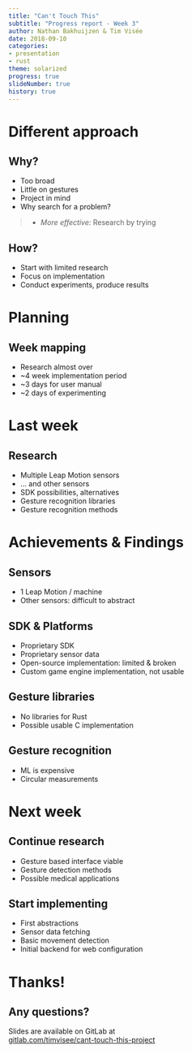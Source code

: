 ```yaml
---
title: "Can't Touch This"
subtitle: "Progress report - Week 3"
author: Nathan Bakhuijzen & Tim Visée
date: 2018-09-10
categories:
- presentation
- rust
theme: solarized
progress: true
slideNumber: true
history: true
---
```


# Different approach

## Why?
* Too broad
* Little on gestures
* Project in mind
* Why search for a problem?

> * _More effective:_ Research by trying

## How?
* Start with limited research
* Focus on implementation
* Conduct experiments, produce results

# Planning

## Week mapping
* Research almost over
* ~4 week implementation period
* ~3 days for user manual
* ~2 days of experimenting

# Last week

## Research
* Multiple Leap Motion sensors
* ... and other sensors
* SDK possibilities, alternatives
* Gesture recognition libraries
* Gesture recognition methods

# Achievements & Findings

## Sensors
* 1 Leap Motion / machine
* Other sensors: difficult to abstract

## SDK & Platforms
* Proprietary SDK
* Proprietary sensor data
* Open-source implementation: limited & broken
* Custom game engine implementation, not usable 

## Gesture libraries
* No libraries for Rust
* Possible usable C implementation

## Gesture recognition
* ML is expensive
* Circular measurements

# Next week

## Continue research
* Gesture based interface viable
* Gesture detection methods
* Possible medical applications

## Start implementing
* First abstractions
* Sensor data fetching
* Basic movement detection
* Initial backend for web configuration

# Thanks!

## Any questions?

Slides are available on GitLab at  
[gitlab.com/timvisee/cant-touch-this-project](https://gitlab.com/timvisee/cant-touch-this-project)
